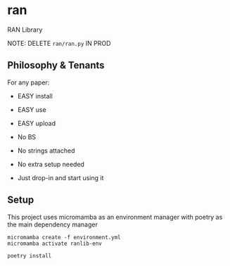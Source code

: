 # ran

RAN Library

NOTE: DELETE `ran/ran.py` IN PROD

## Philosophy & Tenants

For any paper:

- EASY install
- EASY use
- EASY upload

- No BS
- No strings attached
- No extra setup needed

- Just drop-in and start using it

## Setup

This project uses micromamba as an environment manager with poetry as the main dependency manager

```
micromamba create -f environment.yml
micromamba activate ranlib-env
```

```
poetry install
```
